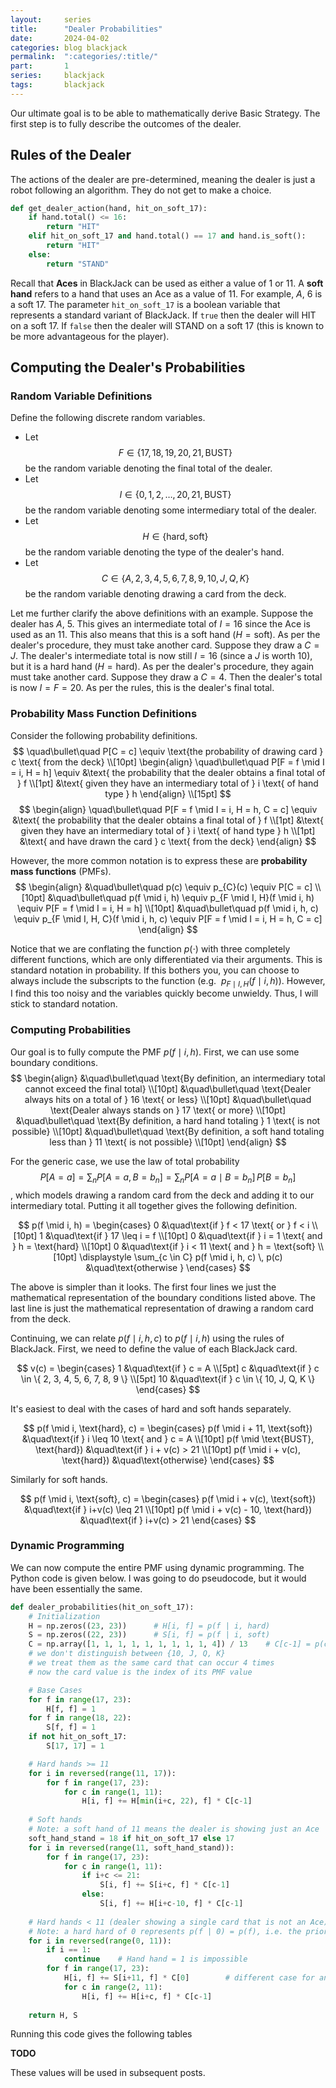 ```yaml
---
layout:     series
title:      "Dealer Probabilities"
date:       2024-04-02
categories: blog blackjack
permalink:  ":categories/:title/"
part:       1
series:     blackjack
tags:       blackjack
---
```


Our ultimate goal is to be able to mathematically derive Basic Strategy. The first step is to fully describe the outcomes of the dealer. 

## Rules of the Dealer

The actions of the dealer are pre-determined, meaning the dealer is just a robot following an algorithm. They do not get to make a choice. 

```python
def get_dealer_action(hand, hit_on_soft_17):
    if hand.total() <= 16:
        return "HIT"
    elif hit_on_soft_17 and hand.total() == 17 and hand.is_soft():
        return "HIT"
    else:
        return "STAND"
```

Recall that **Aces** in BlackJack can be used as either a value of $1$ or $11$. A **soft hand** refers to a hand that uses an Ace as a value of $11$. For example, $A$, $6$ is a soft 17. The parameter `hit_on_soft_17` is a boolean variable that represents a standard variant of BlackJack. If $\texttt{true}$ then the dealer will HIT on a soft $17$. If $\texttt{false}$ then the dealer will STAND on a soft $17$ (this is known to be more advantageous for the player).

## Computing the Dealer's Probabilities

### Random Variable Definitions

Define the following discrete random variables. 
* Let $$F \in \{ 17, 18, 19, 20, 21, \text{BUST} \}$$ be the random variable denoting the final total of the dealer.
* Let $$I \in \{ 0, 1, 2, \ldots, 20, 21, \text{BUST} \}$$ be the random variable denoting some intermediary total of the dealer. 
* Let $$H \in \{ \text{hard}, \text{soft} \}$$ be the random variable denoting the type of the dealer's hand.
* Let $$C \in \{ A, 2, 3, 4, 5, 6, 7, 8, 9, 10, J, Q, K \}$$ be the random variable denoting drawing a card from the deck.

Let me further clarify the above definitions with an example. Suppose the dealer has $A$, $5$. This gives an intermediate total of $I = 16$ since the Ace is used as an $11$. This also means that this is a soft hand ($H = \text{soft}$). As per the dealer's procedure, they must take another card. Suppose they draw a $C = J$. The dealer's intermediate total is now still $I = 16$ (since a $J$ is worth $10$), but it is a hard hand ($H = \text{hard}$). As per the dealer's procedure, they again must take another card. Suppose they draw a $C = 4$. Then the dealer's total is now $I = F = 20$. As per the rules, this is the dealer's final total.

### Probability Mass Function Definitions

Consider the following probability definitions.
$$
\quad\bullet\quad P[C = c] \equiv \text{the probability of drawing card } c \text{ from the deck} \\[10pt]
\begin{align}
    \quad\bullet\quad P[F = f \mid I = i, H = h] \equiv &\text{ the probability that the dealer obtains a final total of } f \\[1pt]
    &\text{ given they have an intermediary total of } i \text{ of hand type } h
\end{align} 
\\[15pt]
$$
$$
\begin{align}
    \quad\bullet\quad P[F = f \mid I = i, H = h, C = c] \equiv &\text{ the probability that the dealer obtains a final total of } f \\[1pt]
    &\text{ given they have an intermediary total of } i \text{ of hand type } h \\[1pt]
    &\text{ and have drawn the card } c \text{ from the deck}
\end{align}
$$

However, the more common notation is to express these are **probability mass functions** (PMFs).
$$
\begin{align}
    &\quad\bullet\quad p(c) \equiv p_{C}(c) \equiv P[C = c] \\[10pt]
    &\quad\bullet\quad p(f \mid i, h) \equiv p_{F \mid I, H}(f \mid i, h) \equiv P[F = f \mid I = i, H = h] \\[10pt]
    &\quad\bullet\quad p(f \mid i, h, c) \equiv p_{F \mid I, H, C}(f \mid i, h, c) \equiv P[F = f \mid I = i, H = h, C = c]
\end{align}
$$

Notice that we are conflating the function $p(\cdot)$ with three completely different functions, which are only differentiated via their arguments. This is standard notation in probability. If this bothers you, you can choose to always include the subscripts to the function (e.g. $\ p_{F \mid I, H}(f \mid i, h)$). However, I find this too noisy and the variables quickly become unwieldy. Thus, I will stick to standard notation.

### Computing Probabilities

Our goal is to fully compute the PMF $p(f \mid i, h)$. First, we can use some boundary conditions. 
$$
\begin{align}
    &\quad\bullet\quad \text{By definition, an intermediary total cannot exceed the final total} \\[10pt]
    &\quad\bullet\quad \text{Dealer always hits on a total of } 16 \text{ or less} \\[10pt]
    &\quad\bullet\quad \text{Dealer always stands on } 17 \text{ or more} \\[10pt]
    &\quad\bullet\quad \text{By definition, a hard hand totaling } 1 \text{ is not possible} \\[10pt]
    &\quad\bullet\quad \text{By definition, a soft hand totaling less than } 11 \text{ is not possible} \\[10pt]
\end{align}
$$

For the generic case, we use the <span class="tooltip">law of total probability
    <span class="tooltiptext"> 
        $$
        \displaystyle
        P[A = a] = \sum_n P[A = a, B = b_n] = \sum_n P[A = a \mid B = b_n] \, P[B = b_n]
        $$
    </span>
</span>, which models drawing a random card from the deck and adding it to our intermediary total. Putting it all together gives the following definition.

$$
p(f \mid i, h) = \begin{cases}
    0   &\quad\text{if } f < 17 \text{ or } f < i \\[10pt]
    1   &\quad\text{if } 17 \leq i = f  \\[10pt]
    0   &\quad\text{if } i = 1 \text{ and } h = \text{hard}  \\[10pt]
    0   &\quad\text{if } i < 11 \text{ and } h = \text{soft}  \\[10pt]
    \displaystyle \sum_{c \in C} p(f \mid i, h, c) \, p(c) &\quad\text{otherwise }
\end{cases}
$$

The above is simpler than it looks. The first four lines we just the mathematical representation of the boundary conditions listed above. The last line is just the mathematical representation of drawing a random card from the deck.

Continuing, we can relate $p(f \mid i, h, c)$ to $p(f \mid i, h)$ using the rules of BlackJack. First, we need to define the value of each BlackJack card.

$$
v(c) = 
\begin{cases}
    1           &\quad\text{if } c = A \\[5pt]
    c           &\quad\text{if } c \in \{ 2, 3, 4, 5, 6, 7, 8, 9 \} \\[5pt]
    10          &\quad\text{if } c \in \{ 10, J, Q, K \}
\end{cases}
$$


It's easiest to deal with the cases of hard and soft hands separately.

$$
p(f \mid i, \text{hard}, c) = 
\begin{cases}
    p(f \mid i + 11, \text{soft}) &\quad\text{if } i \leq 10 \text{ and } c = A \\[10pt]
    p(f \mid \text{BUST}, \text{hard}) &\quad\text{if } i + v(c) > 21 \\[10pt]
    p(f \mid i + v(c), \text{hard}) &\quad\text{otherwise}
\end{cases}
$$

Similarly for soft hands.

$$
p(f \mid i, \text{soft}, c) = 
\begin{cases}
    p(f \mid i + v(c), \text{soft}) &\quad\text{if } i+v(c) \leq 21 \\[10pt]
    p(f \mid i + v(c) - 10, \text{hard}) &\quad\text{if } i+v(c) > 21
\end{cases}
$$

### Dynamic Programming

We can now compute the entire PMF using dynamic programming. The Python code is given below. I was going to do pseudocode, but it would have been essentially the same.

```python
def dealer_probabilities(hit_on_soft_17):
    # Initialization
    H = np.zeros((23, 23))      # H[i, f] = p(f | i, hard)
    S = np.zeros((22, 23))      # S[i, f] = p(f | i, soft)
    C = np.array([1, 1, 1, 1, 1, 1, 1, 1, 1, 4]) / 13    # C[c-1] = p(c)
    # we don't distinguish between {10, J, Q, K}
    # we treat them as the same card that can occur 4 times
    # now the card value is the index of its PMF value

    # Base Cases
    for f in range(17, 23):
        H[f, f] = 1
    for f in range(18, 22):
        S[f, f] = 1
    if not hit_on_soft_17:
        S[17, 17] = 1

    # Hard hands >= 11
    for i in reversed(range(11, 17)):
        for f in range(17, 23):
            for c in range(1, 11):
                H[i, f] += H[min(i+c, 22), f] * C[c-1]
    
    # Soft hands
    # Note: a soft hand of 11 means the dealer is showing just an Ace
    soft_hand_stand = 18 if hit_on_soft_17 else 17
    for i in reversed(range(11, soft_hand_stand)):
        for f in range(17, 23):
            for c in range(1, 11):
                if i+c <= 21:
                    S[i, f] += S[i+c, f] * C[c-1]
                else:
                    S[i, f] += H[i+c-10, f] * C[c-1]
    
    # Hard hands < 11 (dealer showing a single card that is not an Ace)
    # Note: a hard hard of 0 represents p(f | 0) = p(f), i.e. the prior probabilities of the dealer's final hand
    for i in reversed(range(0, 11)):
        if i == 1:
            continue    # Hand hand = 1 is impossible
        for f in range(17, 23):
            H[i, f] += S[i+11, f] * C[0]        # different case for an Ace
            for c in range(2, 11):
                H[i, f] += H[i+c, f] * C[c-1]
    
    return H, S
```

Running this code gives the following tables

**TODO**

These values will be used in subsequent posts.